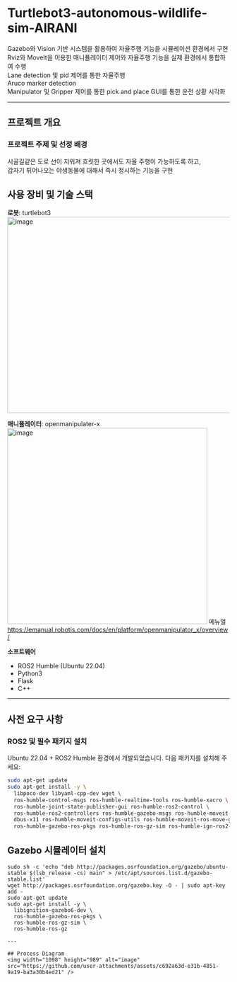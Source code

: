 # Turtlebot3-autonomous-wildlife-sim-AIRANI
Gazebo와 Vision 기반 시스템을 활용하여 자율주행 기능을 시뮬레이션 환경에서 구현    
Rviz와 MoveIt을 이용한 매니퓰레이터 제어와 자율주행 기능을 실제 환경에서 통합하여 수행  
Lane detection 및 pid 제어를 통한 자율주행  
Aruco marker detection  
Manipulator 및 Gripper 제어를 통한 pick and place GUI를 통한 운전 상황 시각화

---

## 프로젝트 개요
### **프로젝트 주제 및 선정 배경**
시골길같은 도로 선이 지워져 흐릿한 곳에서도 자율 주행이 가능하도록 하고,  
갑자기 튀어나오는 야생동물에 대해서 즉시 정시하는 기능을 구현

## 사용 장비 및 기술 스택
**로봇**: turtlebot3
<img width="757" height="443" alt="image" src="https://github.com/user-attachments/assets/596fea0c-77e5-47ab-b056-4b4889e06603" />

**매니퓰레이터**: openmanipulater-x
<img width="453" height="443" alt="image" src="https://github.com/user-attachments/assets/505d10cb-bb4f-478f-ad5b-e9058a12b4e5" />
메뉴얼  
https://emanual.robotis.com/docs/en/platform/openmanipulator_x/overview/

**소프트웨어**
 - ROS2 Humble (Ubuntu 22.04)
 - Python3
 - Flask
 - C++

---

## 사전 요구 사항
### ROS2 및 필수 패키지 설치

Ubuntu 22.04 + ROS2 Humble 환경에서 개발되었습니다. 다음 패키지를 설치해 주세요:

```bash
sudo apt-get update
sudo apt-get install -y \
  libpoco-dev libyaml-cpp-dev wget \
  ros-humble-control-msgs ros-humble-realtime-tools ros-humble-xacro \
  ros-humble-joint-state-publisher-gui ros-humble-ros2-control \
  ros-humble-ros2-controllers ros-humble-gazebo-msgs ros-humble-moveit-msgs \
  dbus-x11 ros-humble-moveit-configs-utils ros-humble-moveit-ros-move-group \
  ros-humble-gazebo-ros-pkgs ros-humble-ros-gz-sim ros-humble-ign-ros2-control
```

## Gazebo 시뮬레이터 설치
```
sudo sh -c 'echo "deb http://packages.osrfoundation.org/gazebo/ubuntu-stable $(lsb_release -cs) main" > /etc/apt/sources.list.d/gazebo-stable.list'
wget http://packages.osrfoundation.org/gazebo.key -O - | sudo apt-key add -
sudo apt-get update
sudo apt-get install -y \
  libignition-gazebo6-dev \
  ros-humble-gazebo-ros-pkgs \
  ros-humble-ros-gz-sim \
  ros-humble-ros-gz

---

## Process Diagram
<img width="1098" height="989" alt="image" src="https://github.com/user-attachments/assets/c692a63d-e31b-4851-9a19-ba3a30b4ed21" />
